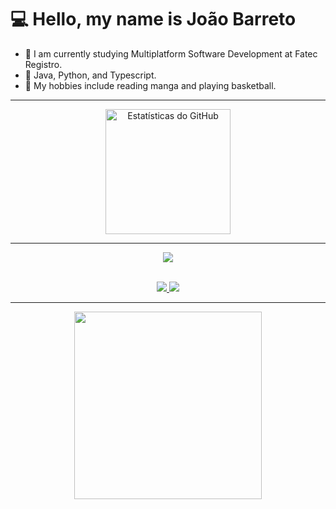 # 💻 Hello, my name is João Barreto

- 🌿 I am currently studying Multiplatform Software Development at Fatec Registro.
- 🦕 Java, Python, and Typescript.
- 🦐 My hobbies include reading manga and playing basketball.

<hr>
<div align="center">
<img height="200px" src="https://github-readme-stats.vercel.app/api/top-langs/?username=jaobarreto&theme=dark&hide_border=true&include_all_commits=false&count_private=false&layout=compact" alt="Estatísticas do GitHub">
</div>
<hr>
<div align="left">
  <p align="center">
  <a href="https://skillicons.dev">
    <img src="https://skillicons.dev/icons?i=git,docker,linux,aws,java,py,ts,js,nodejs,nestjs,jest,mongodb,mysql,postgres,redis" />
  </a>
  </p>
</div>
<br>
<div align="center">
  <a href="https://www.instagram.com/akabarreto/" target="_blank">
    <img src="https://skillicons.dev/icons?i=instagram" />
  </a>
  <a href="https://www.linkedin.com/in/jaobarreto01/" target="_blank">
    <img src="https://skillicons.dev/icons?i=linkedin" />
  </a>
</div>

 <hr>
<div align="center">
<img height="300px" src="https://pa1.aminoapps.com/6996/d2246a441e14e002b4273afd8661305fa371dce5r1-500-281_hq.gif"/>
</div>

<br clear="both">


